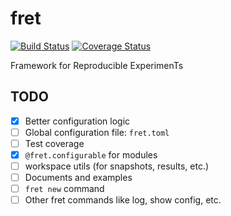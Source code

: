 # fret

[![Build Status](https://travis-ci.org/yxonic/fret.svg?branch=master)](https://travis-ci.org/yxonic/fret) [![Coverage Status](https://coveralls.io/repos/github/yxonic/fret/badge.svg?branch=master)](https://coveralls.io/github/yxonic/fret?branch=master)

Framework for Reproducible ExperimenTs

## TODO
- [x] Better configuration logic
- [ ] Global configuration file: `fret.toml`
- [ ] Test coverage
- [x] `@fret.configurable` for modules
- [ ] workspace utils (for snapshots, results, etc.)
- [ ] Documents and examples
- [ ] `fret new` command
- [ ] Other fret commands like log, show config, etc.
